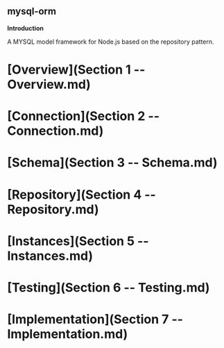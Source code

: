 mysql-orm
--------

**Introduction**

A MYSQL model framework for Node.js based on the repository pattern.

# [Overview](Section 1 -- Overview.md)

# [Connection](Section 2 -- Connection.md)

# [Schema](Section 3 -- Schema.md)

# [Repository](Section 4 -- Repository.md)

# [Instances](Section 5 -- Instances.md)

# [Testing](Section 6 -- Testing.md)

# [Implementation](Section 7 -- Implementation.md)
